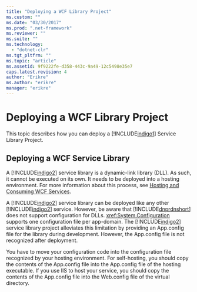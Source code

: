 ```yaml
---
title: "Deploying a WCF Library Project"
ms.custom: ""
ms.date: "03/30/2017"
ms.prod: ".net-framework"
ms.reviewer: ""
ms.suite: ""
ms.technology: 
  - "dotnet-clr"
ms.tgt_pltfrm: ""
ms.topic: "article"
ms.assetid: 9f9222fe-d358-443c-9a49-12c5498e35e7
caps.latest.revision: 4
author: "Erikre"
ms.author: "erikre"
manager: "erikre"
---
```

# Deploying a WCF Library Project
This topic describes how you can deploy a [!INCLUDE[indigo1](../../../includes/indigo1-md.md)] Service Library Project.  
  
## Deploying a WCF Service Library  
 A [!INCLUDE[indigo2](../../../includes/indigo2-md.md)] service library is a dynamic-link library (DLL). As such, it cannot be executed on its own. It needs to be deployed into a hosting environment. For more information about this process, see [Hosting and Consuming WCF Services](http://go.microsoft.com/fwlink/?LinkId=99932).  
  
 A [!INCLUDE[indigo2](../../../includes/indigo2-md.md)] service library can be deployed like any other [!INCLUDE[indigo2](../../../includes/indigo2-md.md)] service. However, be aware that [!INCLUDE[dnprdnshort](../../../includes/dnprdnshort-md.md)] does not support configuration for DLLs. <xref:System.Configuration> supports one configuration file per app-domain. The [!INCLUDE[indigo2](../../../includes/indigo2-md.md)] service library project alleviates this limitation by providing an App.config file for the library during development. However, the App.config file is not recognized after deployment.  
  
 You have to move your configuration code into the configuration file recognized by your hosting environment. For self-hosting, you should copy the contents of the App.config file into the App.config file of the hosting executable. If you use IIS to host your service, you should copy the contents of the App.config file into the Web.config file of the virtual directory.
